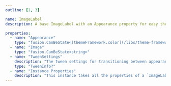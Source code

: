 ```yaml
---
outline: [1, 3]

name: ImageLabel
description: A base ImageLabel with an Appearance property for easy theming.

properties:
  - name: "Appearance"
    type: "fusion.CanBeState<[themeFramework.color](/libs/theme-framework#type-color)>?"
  - name: "Image"
    type: "fusion.CanBeState<string>"
  - name: "TweenSettings"
    description: "The tween settings for transitioning between appearances."
    type: "TweenInfo?"
  - name: "Instance Properties"
    description: "This instance takes all the properties of a `ImageLabel`. `SpecialKeys`, such as `fusion.Children` will also be passed to the instance."
---
```


<ComponentView :frontmatter="$frontmatter"/>
